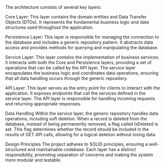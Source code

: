 The architecture consists of several key layers:

Core Layer: This layer contains the domain entities and Data Transfer Objects (DTOs). It represents the fundamental business logic and data structures used throughout the application.

Persistence Layer: This layer is responsible for managing the connection to the database and includes a generic repository pattern. It abstracts data access and provides methods for querying and manipulating the database.

Service Layer: This layer contains the implementation of business services. It interacts with both the Core and Persistence layers, providing a set of operations that can be called by the API layer. The service layer encapsulates the business logic and coordinates data operations, ensuring that all data handling occurs through the generic repository.

API Layer: This layer serves as the entry point for clients to interact with the application. It exposes endpoints that call the services defined in the service layer. The API layer is responsible for handling incoming requests and returning appropriate responses.

Data Handling
Within the service layer, the generic repository handles data operations, including soft deletion. When a record is deleted from the database, instead of being permanently removed, a flag called IsDeleted is set. This flag determines whether the record should be included in the results of GET API calls, allowing for a logical deletion without losing data.

Design Principles
The project adheres to SOLID principles, ensuring a well-structured and maintainable codebase. Each layer has a distinct responsibility, promoting separation of concerns and making the system more modular and testable.
